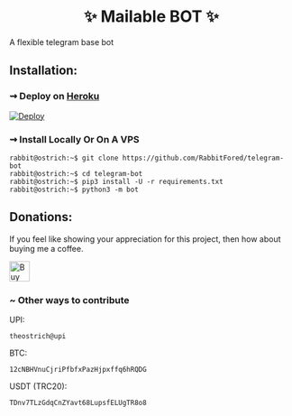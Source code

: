 <h1 align="center"> 
    ✨ Mailable BOT ✨ 
</h1>
A flexible telegram base bot


## Installation:

### ⇝ Deploy on [Heroku](https://heroku.com)
[![Deploy](https://www.herokucdn.com/deploy/button.svg)](https://heroku.com/deploy)
### ⇝ Install Locally Or On A VPS

```console
rabbit@ostrich:~$ git clone https://github.com/RabbitFored/telegram-bot
rabbit@ostrich:~$ cd telegram-bot
rabbit@ostrich:~$ pip3 install -U -r requirements.txt
rabbit@ostrich:~$ python3 -m bot
```

## Donations:

<p> If you feel like showing your appreciation for this project, then how about buying me a coffee.</p>
<a href='https://ko-fi.com/rabbitfored' target='_blank'><img height='36' style='border:0px;height:36px;' src='https://storage.ko-fi.com/cdn/kofi3.png?v=3' border='0' alt='Buy Me a Coffee at ko-fi.com'/></a>

### ~ Other ways to contribute

UPI: 
```
theostrich@upi
```

BTC: 
```
12cNBHVnuCjriPfbfxPazHjpxffq6hRQDG
```

USDT (TRC20): 
```
TDnv7TLzGdqCnZYavt68LupsfELUgTR8o8
```